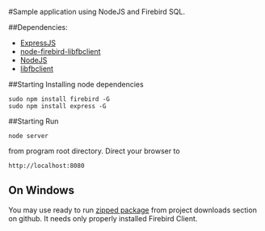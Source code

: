 #Sample application using NodeJS and Firebird SQL.

##Dependencies:
- [ExpressJS](http://expressjs.com/)
- [node-firebird-libfbclient](https://github.com/xdenser/node-firebird-libfbclient)
- [NodeJS](http://nodejs.org/)
- [libfbclient](http://www.firebirdsql.org/)

##Starting
Installing node dependencies 

    sudo npm install firebird -G
    sudo npm install express -G

##Starting
Run

    node server
    
from program root directory.
Direct your browser to 

    http://localhost:8080
    

## On Windows 
You may use ready to run [zipped package](https://github.com/downloads/xdenser/node-fb-sample/fb-isql.zip) from project downloads section on github.
It needs only properly installed Firebird Client. 

